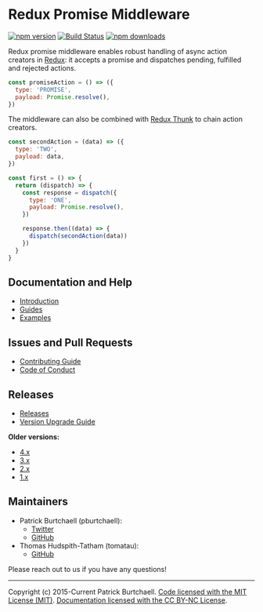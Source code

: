 # Redux Promise Middleware

[![npm version](https://img.shields.io/npm/v/redux-promise-middleware.svg?style=flat)](https://www.npmjs.com/package/redux-promise-middleware) [![Build Status](https://travis-ci.org/pburtchaell/redux-promise-middleware.svg?branch=master)](https://travis-ci.org/pburtchaell/redux-promise-middleware) [![npm downloads](https://img.shields.io/npm/dm/redux-promise-middleware.svg?style=flat)](https://www.npmjs.com/package/redux-promise-middleware)

Redux promise middleware enables robust handling of async action creators in [Redux](http://redux.js.org): it accepts a promise and dispatches pending, fulfilled and rejected actions.

```js
const promiseAction = () => ({
  type: 'PROMISE',
  payload: Promise.resolve(),
})
```

The middleware can also be combined with [Redux Thunk](https://github.com/gaearon/redux-thunk) to chain action creators.

```js
const secondAction = (data) => ({
  type: 'TWO',
  payload: data,
})

const first = () => {
  return (dispatch) => {
    const response = dispatch({
      type: 'ONE',
      payload: Promise.resolve(),
    })

    response.then((data) => {
      dispatch(secondAction(data))
    })
  }
}
```

## Documentation and Help

- [Introduction](/docs/introduction.md)
- [Guides](/docs/guides/)
- [Examples](/examples)

## Issues and Pull Requests

- [Contributing Guide](/.github/CONTRIBUTING.md)
- [Code of Conduct](/.github/CODE_OF_CONDUCT.md)

## Releases

- [Releases](https://github.com/pburtchaell/redux-promise-middleware/releases)
- [Version Upgrade Guide](/docs/upgrading.md)

**Older versions:**

- [4.x](https://github.com/pburtchaell/redux-promise-middleware/tree/4.4.0)
- [3.x](https://github.com/pburtchaell/redux-promise-middleware/tree/3.3.0)
- [2.x](https://github.com/pburtchaell/redux-promise-middleware/tree/2.4.0)
- [1.x](https://github.com/pburtchaell/redux-promise-middleware/tree/1.0.0)

## Maintainers

- Patrick Burtchaell (pburtchaell):
  - [Twitter](https://twitter.com/pburtchaell)
  - [GitHub](https://github.com/pburtchaell)
- Thomas Hudspith-Tatham (tomatau):
  - [GitHub](https://github.com/tomatau)

Please reach out to us if you have any questions!

---
Copyright (c) 2015-Current Patrick Burtchaell. [Code licensed with the MIT License (MIT)](/LICENSE). [Documentation licensed with the CC BY-NC License](https://creativecommons.org/licenses/by-nc/4.0/).
